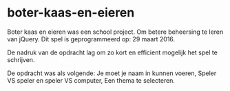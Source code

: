 # boter-kaas-en-eieren

Boter kaas en eieren was een school project. Om betere beheersing te leren van jQuery. Dit spel is geprogrammeerd op: 29 maart 2016.

De nadruk van de opdracht lag om zo kort en efficient mogelijk het spel te schrijven.

De opdracht was als volgende:
Je moet je naam in kunnen voeren,
Speler VS speler en speler VS computer,
Een thema te selecteren.

